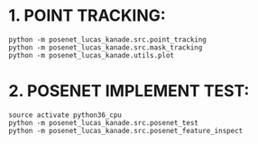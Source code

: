# 1. POINT TRACKING:
```
python -m posenet_lucas_kanade.src.point_tracking
python -m posenet_lucas_kanade.src.mask_tracking
python -m posenet_lucas_kanade.utils.plot
```

# 2. POSENET IMPLEMENT TEST:
```
source activate python36_cpu  
python -m posenet_lucas_kanade.src.posenet_test
python -m posenet_lucas_kanade.src.posenet_feature_inspect
```
